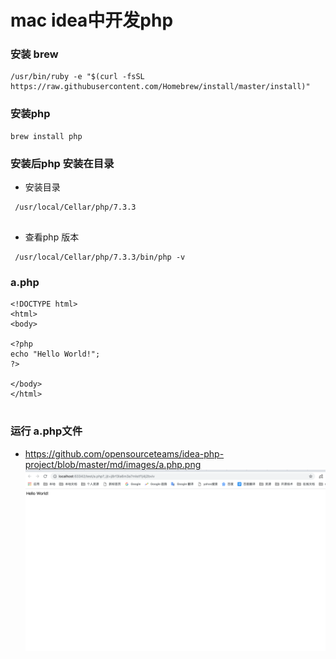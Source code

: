#  mac idea中开发php


###  安装 brew

```aidl
/usr/bin/ruby -e "$(curl -fsSL https://raw.githubusercontent.com/Homebrew/install/master/install)"

```


###  安装php 

```aidl
brew install php 

```


###  安装后php 安装在目录
- 安装目录

```aidl
 /usr/local/Cellar/php/7.3.3
 
```
- 查看php 版本
```aidl
 /usr/local/Cellar/php/7.3.3/bin/php -v

```


### a.php
```aidl
<!DOCTYPE html>
<html>
<body>

<?php
echo "Hello World!";
?>

</body>
</html>


```

### 运行 a.php文件
   
- https://github.com/opensourceteams/idea-php-project/blob/master/md/images/a.php.png
![](https://github.com/opensourceteams/idea-php-project/blob/master/md/images/a.php.png)   

       